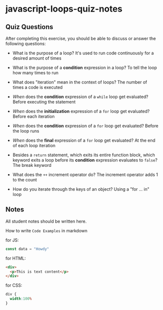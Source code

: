 # javascript-loops-quiz-notes

## Quiz Questions

After completing this exercise, you should be able to discuss or answer the following questions:

- What is the purpose of a loop?
It's used to run code continuously for a desired amount of times

- What is the purpose of a **condition** expression in a loop?
To tell the loop how many times to run

- What does "iteration" mean in the context of loops?
The number of times a code is executed

- _When_ does the **condition** expression of a `while` loop get evaluated?
Before executing the statement

- _When_ does the **initialization** expression of a `for` loop get evaluated?
Before each iteration

- _When_ does the **condition** expression of a `for` loop get evaluated?
Before the loop runs

- _When_ does the **final** expression of a `for` loop get evaluated?
At the end of each loop iteration

- Besides a `return` statement, which exits its entire function block, which keyword exits a loop before its **condition** expression evaluates to `false`?
The break keyword

- What does the `++` increment operator do?
The increment operator adds 1 to the count

- How do you iterate through the keys of an object?
Using a "for ... in" loop


## Notes

All student notes should be written here.


How to write `Code Examples` in markdown

for JS:
```javascript
const data = "Howdy"
```

for HTML:
```html
<div>
  <p>This is text content</p>
</div>
```

for CSS:
```css
div {
  width:100%
}
```
